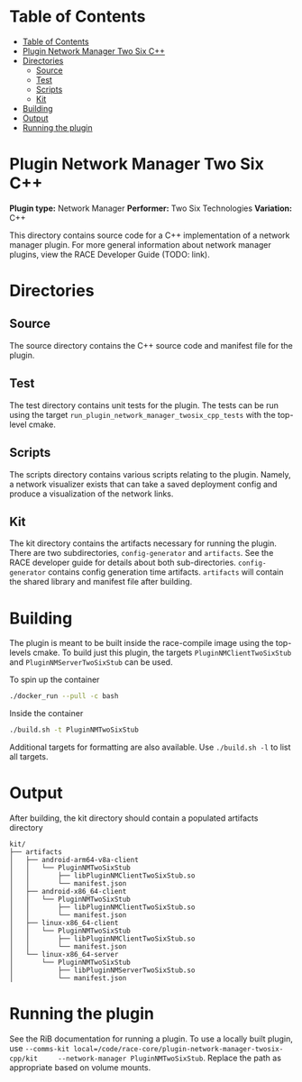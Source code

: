 
# Table of Contents
- [Table of Contents](#table-of-contents)
- [Plugin Network Manager Two Six C++](#plugin-network-manager-two-six-c)
- [Directories](#directories)
  - [Source](#source)
  - [Test](#test)
  - [Scripts](#scripts)
  - [Kit](#kit)
- [Building](#building)
- [Output](#output)
- [Running the plugin](#running-the-plugin)

# Plugin Network Manager Two Six C++

**Plugin type:** Network Manager
**Performer:** Two Six Technologies
**Variation:** C++

This directory contains source code for a C++ implementation of a network manager plugin. For more general information about network manager plugins, view the RACE Developer Guide (TODO: link).

# Directories

## Source

The source directory contains the C++ source code and manifest file for the plugin.

## Test

The test directory contains unit tests for the plugin. The tests can be run using the target `run_plugin_network_manager_twosix_cpp_tests` with the top-level cmake.


## Scripts

The scripts directory contains various scripts relating to the plugin. Namely, a network visualizer exists that can take a saved deployment config and produce a visualization of the network links.

## Kit

The kit directory contains the artifacts necessary for running the plugin. There are two subdirectories, `config-generator` and `artifacts`. See the RACE developer guide for details about both sub-directories. `config-generator` contains config generation time artifacts. `artifacts` will contain the shared library and manifest file after building.

# Building

The plugin is meant to be built inside the race-compile image using the top-levels cmake. To build just this plugin, the targets `PluginNMClientTwoSixStub` and `PluginNMServerTwoSixStub` can be used.


To spin up the container
```bash
./docker_run --pull -c bash
```

Inside the container
```bash
./build.sh -t PluginNMTwoSixStub
```

Additional targets for formatting are also available. Use `./build.sh -l` to list all targets.

# Output

After building, the kit directory should contain a populated artifacts directory
```
kit/
├── artifacts
│   ├── android-arm64-v8a-client
│   │   └── PluginNMTwoSixStub
│   │       ├── libPluginNMClientTwoSixStub.so
│   │       └── manifest.json
│   ├── android-x86_64-client
│   │   └── PluginNMTwoSixStub
│   │       ├── libPluginNMClientTwoSixStub.so
│   │       └── manifest.json
│   ├── linux-x86_64-client
│   │   └── PluginNMTwoSixStub
│   │       ├── libPluginNMClientTwoSixStub.so
│   │       └── manifest.json
│   └── linux-x86_64-server
│       └── PluginNMTwoSixStub
│           ├── libPluginNMServerTwoSixStub.so
│           └── manifest.json
```

# Running the plugin

See the RiB documentation for running a plugin. To use a locally built plugin, use `--comms-kit local=/code/race-core/plugin-network-manager-twosix-cpp/kit     --network-manager PluginNMTwoSixStub`. Replace the path as appropriate based on volume mounts.
